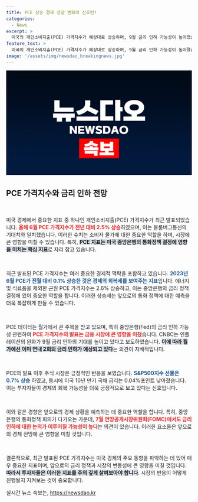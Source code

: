 ```yaml
---
title: PCE 상승 경제 전망 변화의 신호탄!
categories:
  - News
excerpt: >
  미국의 개인소비지출(PCE) 가격지수가 예상대로 상승하며, 9월 금리 인하 가능성이 높아졌습니다. 인플레이션 완화 조짐 속에 시장은 금리 인하에 대한 기대감을 키우고 있습니다!
feature_text: >
  미국의 개인소비지출(PCE) 가격지수가 예상대로 상승하며, 9월 금리 인하 가능성이 높아졌습니다. 인플레이션 완화 조짐 속에 시장은 금리 인하에 대한 기대감을 키우고 있습니다!
image: '/assets/img/newsdao_breakingnews.jpg'
---
```


<p><img src="/assets/img/newsdao_breakingnews.jpg" alt="ontimetimes 속보" /></p>

<h2 data-ke-size="size26">PCE 가격지수와 금리 인하 전망</h2>

<p data-ke-size="size16">&nbsp;</p>

<p>미국 경제에서 중요한 지표 중 하나인 개인소비지출(PCE) 가격지수가 최근 발표되었습니다. <b><span style="color: #ee2323;">올해 6월 PCE 가격지수가 전년 대비 2.5% 상승</span></b>하였으며, 이는 블룸버그통신의 기대치와 일치했습니다. 이러한 수치는 소비자 물가에 대한 중요한 역할을 하며, 시장에 큰 영향을 미칠 수 있습니다. 특히, <b><span style="background-color: #21538527;">PCE 지표는 미국 중앙은행의 통화정책 결정에 영향을 미치는 핵심 지표</span></b>로 자리 잡고 있습니다. </p>

<p data-ke-size="size16">&nbsp;</p>

<p>최근 발표된 PCE 가격지수는 여러 중요한 경제적 맥락을 포함하고 있습니다. <b><span style="color: #1a5490;">2023년 6월 PCE가 전월 대비 0.1% 상승한 것은 경제의 회복세를 보여주는 지표</span></b>입니다. 에너지 및 식료품을 제외한 근원 PCE 가격지수는 2.6% 상승하고, 이는 중앙은행의 금리 정책 결정에 있어 중요한 역할을 합니다. 이러한 상승세는 앞으로의 통화 정책에 대한 예측을 더욱 복잡하게 만들 수 있습니다. </p>

<p data-ke-size="size16">&nbsp;</p>

<p>PCE 데이터는 월가에서 큰 주목을 받고 있으며, 특히 중앙은행(Fed)의 금리 인하 가능성 관련하여 <b><span style="color: #ee2323;">PCE 가격지수의 발표는 금융 시장에 큰 영향을 미쳤</span></b>습니다. CNBC는 인플레이션의 완화가 9월 금리 인하의 기대를 높이고 있다고 보도하였습니다. <b><span style="background-color: #21538527;">이에 따라 월가에선 이미 연내 2회의 금리 인하가 예상되고 있다</span></b>는 의견이 지배적입니다.</p>

<p data-ke-size="size16">&nbsp;</p>

<p>PCE의 발표 이후 주식 시장은 긍정적인 반응을 보였습니다. <b><span style="color: #1a5490;">S&amp;P500지수 선물은 0.7% 상승</span></b> 하였고, 동시에 미국 10년 만기 국채 금리는 0.04%포인트 낮아졌습니다. 이는 투자자들이 경제의 회복 가능성을 더욱 긍정적으로 보고 있다는 신호입니다. </p>

<p data-ke-size="size16">&nbsp;</p>

<p>이와 같은 경향은 앞으로의 경제 상황을 예측하는 데 중요한 역할을 합니다. 특히, 중앙은행의 통화정책 회의가 다가오는 가운데, <b><span style="color: #ee2323;">7월 연방공개시장위원회(FOMC)에서도 금리 인하에 대한 논의가 이루어질 가능성이 높다</span></b>는 의견이 있습니다. 이러한 요소들은 앞으로의 경제 전망에 큰 영향을 미칠 것입니다. </p>

<p data-ke-size="size16">&nbsp;</p>

<p>결론적으로, 최근 발표된 PCE 가격지수는 미국 경제의 주요 동향을 파악하는 데 있어 매우 중요한 지표이며, 앞으로의 금리 정책과 시장의 변동성에 큰 영향을 미칠 것입니다. <b><span style="background-color: #21538527;">따라서 투자자들은 이러한 지표를 주의 깊게 살펴보아야 합니다</span></b>. 시장의 반응이 어떻게 진행될지 지켜보는 것이 중요합니다.</p>
실시간 뉴스 속보는, <a href="https://newsdao.kr" rel="dofollow">https://newsdao.kr</a>


